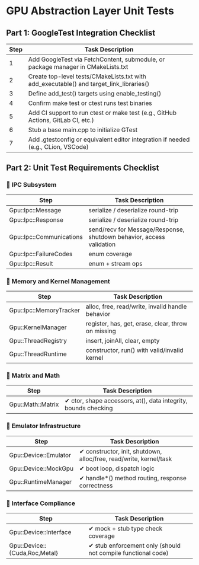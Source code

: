 GPU Abstraction Layer Unit Tests
================================

## Part 1: GoogleTest Integration Checklist

| Step	 | Task Description	                                                                       | 
|-------|-----------------------------------------------------------------------------------------|
| 1     | Add GoogleTest via FetchContent, submodule, or package manager in CMakeLists.txt        |
| 2     | Create top-level tests/CMakeLists.txt with add_executable() and target_link_libraries() |
| 3     | Define add_test() targets using enable_testing()                                        |
| 4     | Confirm make test or ctest runs test binaries                                           |
| 5     | Add CI support to run ctest or make test (e.g., GitHub Actions, GitLab CI, etc.)        |
| 6     | Stub a base main.cpp to initialize GTest                                                |
| 7     | Add .gtestconfig or equivalent editor integration if needed (e.g., CLion, VSCode)       |

## Part 2: Unit Test Requirements Checklist

### 🔧 IPC Subsystem

| Step	                    | Task Description	                                                    |
|--------------------------|----------------------------------------------------------------------|
| Gpu::Ipc::Message        | serialize / deserialize round-trip                                   |
| Gpu::Ipc::Response       | serialize / deserialize round-trip                                   |
| Gpu::Ipc::Communications | send/recv for Message/Response, shutdown behavior, access validation |
| Gpu::Ipc::FailureCodes   | enum coverage                                                        |
| Gpu::Ipc::Result         | enum + stream ops                                                    |

### 🧠 Memory and Kernel Management

| Step	                   | Task Description                                   |
|-------------------------|----------------------------------------------------|
| Gpu::Ipc::MemoryTracker | alloc, free, read/write, invalid handle behavior   |
| Gpu::KernelManager      | register, has, get, erase, clear, throw on missing |
| Gpu::ThreadRegistry     | insert, joinAll, clear, empty                      |
| Gpu::ThreadRuntime      | constructor, run() with valid/invalid kernel       |

### 🧮 Matrix and Math

| Step	             | Task Description	                                              |
|-------------------|----------------------------------------------------------------|
| Gpu::Math::Matrix | ✔ ctor, shape accessors, at(), data integrity, bounds checking |

### 🧩 Emulator Infrastructure

| Step	                 | Task Description	                                                  |
|-----------------------|--------------------------------------------------------------------|
| Gpu::Device::Emulator | ✔ constructor, init, shutdown, alloc/free, read/write, kernel/task |
| Gpu::Device::MockGpu  | ✔ boot loop, dispatch logic                                        |
| Gpu::RuntimeManager   | ✔ handle*() method routing, response correctness                   |

### 🔗 Interface Compliance

| Step	                         | Task Description	                                            |
|-------------------------------|--------------------------------------------------------------|
| Gpu::Device::Interface        | ✔ mock + stub type check coverage                            |
| Gpu::Device::{Cuda,Roc,Metal} | ✔ stub enforcement only (should not compile functional code) |

